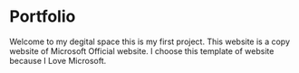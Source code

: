 # Portfolio
Welcome to my degital space this is my first project. This website is a copy website of Microsoft Official website. I choose this template of website because I Love Microsoft.
